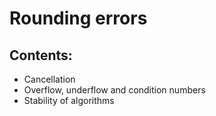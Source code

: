 # Rounding errors

## Contents:

- Cancellation
- Overflow, underflow and condition numbers
- Stability of algorithms
